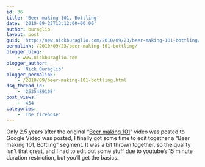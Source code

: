 ```yaml
---
id: 36
title: 'Beer making 101, Bottling'
date: '2010-09-23T13:12:00+00:00'
author: buraglio
layout: post
guid: 'http://new.nickburaglio.com/2010/09/23/beer-making-101-bottling/'
permalink: /2010/09/23/beer-making-101-bottling/
blogger_blog:
    - www.nickburaglio.com
blogger_author:
    - 'Nick Buraglio'
blogger_permalink:
    - /2010/09/beer-making-101-bottling.html
dsq_thread_id:
    - '2535489108'
post_views:
    - '454'
categories:
    - 'The firehose'
---
```


Only 2.5 years after the original “[Beer making 101](http://bit.ly/br033p)” video was posted to Google Video was posted, I finally got some time to edit together a “Beer making 101, Bottling” segment. It was a bit thrown together, so the quality isn’t that great, and I had to edit out some stuff due to youtube’s 15 minute duration restriction, but you’ll get the basics.